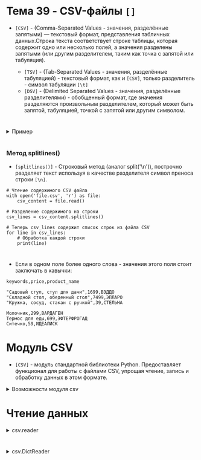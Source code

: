 # Тема 39 - CSV-файлы `[]`

- `[CSV]` - (Comma-Separated Values - значения, разделённые запятыми) — текстовый формат, представления табличных данных.Строка текста соответствует строке таблицы, которая содержит одно или несколько полей, а значения разделены запятыми (или другим разделителем, таким как точка с запятой или табуляция).

     - `[TSV]` - (Tab-Separated Values - значения, разделённые табуляцией) - текстовый формат, как и `[CSV]`, только разделитель - символ табуляции `[\t]`
     - `[DSV]` - (Delimited Separated Values - значения, разделённые разделителями) - обобщенный формат, где значения разделяются произвольным разделителем, который может быть запятой, табуляцией, точкой с запятой или другим символом.
#
<details>
  <summary>Пример</summary>
 
- Например, таблица:
```
Rank     Language     Share   
 1        Python      31.17%  
 2         Java       17.75%  
 3       JavaScrip      8%
 4          C#         7.05%  
 5         PHP         6.09%  
```
- в формате csv будет выглядеть так:
```
Rank,Language,Share
1,Python,31.17%
2,Java,17.75%
3,JavaScript,8%
4,C#,7.05%
5,PHP,6.09%
```
#
</details>

#


### Метод splitlines()

- `[splitlines()]` - Строковый метод (аналог split('\n')), построчно разделяет текст используя в качестве разделителя символ преноса строки `[\n]`.
```
# Чтение содержимого CSV файла
with open('file.csv', 'r') as file:
    csv_content = file.read()

# Разделение содержимого на строки
csv_lines = csv_content.splitlines()

# Теперь csv_lines содержит список строк из файла CSV
for line in csv_lines:
    # Обработка каждой строки
    print(line)
```
#
- Если в одном поле более одного слова - значения этого поля стоит заключать в кавычки:
```
keywords,price,product_name

"Садовый стул, стул для дачи",1699,ВЭДДО
"Складной стол, обеденный стол",7499,ЭПЛАРО
"Кружка, сосуд, стакан с ручкой",39,СТЕЛЬНА

Молочник,299,ВАРДАГЕН
Термос для еды,699,ЭФТЕРФРОГАД
Ситечко,59,ИДЕАЛИСК
```

#

# Модуль CSV

- `[CSV]` - модуль стандартной библиотеки Python. Предоставляет функционал для работы с файлами CSV, упрощая чтение, запись и обработку данных в этом формате. 

<details>
  <summary>Возможности модуля csv</summary>

1. Чтение данных из CSV файла: Модуль csv предоставляет методы для чтения данных из CSV файла, включая csv.reader() и csv.DictReader(). Первый метод возвращает список строк из файла, а второй - словарь для каждой строки, где ключами являются заголовки столбцов.

2. Запись данных в CSV файл: Модуль также позволяет записывать данные в CSV файлы с помощью метода csv.writer(), который позволяет записывать как список, так и словарь данных в файл.

3. Настройка разделителей и других параметров: Модуль позволяет настраивать различные параметры формата CSV, такие как символ разделителя, символ окончания строки и другие.

4. Обработка исключений: Модуль предоставляет обработку исключений для удобной работы с ошибками при чтении или записи файлов.
</details>

#

# Чтение данных

<details>
  <summary>csv.reader</summary>
     
- `[csv.reader]` - объект, последовательно считывает строки из csv-файла, создавая объект итератор, в котором каждый элемент (каждая строка файла) - список.

     - Работает с файлом, открытым только в режиме `[r]`.
     - Создаёт итератор.
     - Каждую строку форматирует в список.
#
- `[csv.reader(file)]` - просто считывает файл построчно и создаёт из каждой строки список. При этом не делит строки на элементы на основе разделителя, поскольку не знает, какой разделитель использовать. Поэтому каждая строка будет представлена в виде одного элемента списка.
```
import csv

# Пример строки в файле CSV
# "Садовый стул, стул для дачи";1699;ВЭДДО

with open('file.csv', 'r') as file:
    csv_reader = csv.reader(file)
    for row in csv_reader:
        print(row)

# Получится список строк, в котором наша строка примет вид:
# ['Садовый стул, стул для дачи;1699;ВЭДДО']
```
#
Если нам нужно каждую строку файла привести к списку стандартного вида, т.е. используются определенные разделители и символы кавычек, мы можем использовать параметры delimiter и quotechar, чтобы указать модулю csv, как правильно разбить строки на элементы списка.
- `[csv_file = csv.reader(file, delimiter=';', quotechar='"')]`

     - delimiter - Указывает какой разделитель используется в файле.
     - quotechar - указывает какой симфол используется в файле вместо кавычек (в случае, если в ячейке больше одного слова).
```
import csv

# Пример строки в файле CSV
# "Садовый стул, стул для дачи";1699;ВЭДДО

with open('file.csv', 'r') as file:
    csv_file = csv.reader(file, delimiter=';', quotechar='"')
    for row in csv_reader:
        print(row)

# Получится список строк, в котором наша строка примет вид:
# ['Садовый стул, стул для дачи', '1699', 'ВЭДДО']
```
#
</details>

#


<details>
  <summary>csv.DictReader</summary>

- `[csv.DictReader]` - объект, читайет csv-файл и представляет каждую строку в виде словаря, где где ключами будут названия столбцов, а значениями - соответствующие значения этой строки.

     - Важно использовать DictReader с параметрами delimiter и quotechar, чтобы указать модулю csv, как правильно разделять строки файла.

Принцип работы:

1. Когда ты создаешь объект DictReader и передаешь ему открытый файл CSV, он считывает первую строку файла, которая обычно содержит названия столбцов (заголовки).

2. Затем, для каждой последующей строки файла, DictReader создает словарь, где ключами будут названия столбцов из заголовка, а значениями - соответствующие значения из этой строки.

3. В результате, при итерации по объекту DictReader ты получаешь словарь для каждой строки, что делает работу с данными удобнее, поскольку ты можешь обращаться к значениям по именам столбцов, а не индексам.

```
import csv

# Пример строки в файле CSV
# "Садовый стул, стул для дачи";1699;ВЭДДО
# Первая строка в файле : keywords;price;product_nam

with open('products.csv', 'r') as file:
    csv_file = csv.DictReader(file, delimiter=';', quotechar='"')
    for row in csv_file:
        print(row)

# Получится список словарей, в котором наша строка примет вид:
# {'keywords': 'Садовый стул, стул для дачи', 'price': '1699', 'product_name': 'ВЭДДО'}
```


#
</details>


